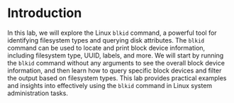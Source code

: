 # Introduction

In this lab, we will explore the Linux `blkid` command, a powerful tool for identifying filesystem types and querying disk attributes. The `blkid` command can be used to locate and print block device information, including filesystem type, UUID, labels, and more. We will start by running the `blkid` command without any arguments to see the overall block device information, and then learn how to query specific block devices and filter the output based on filesystem types. This lab provides practical examples and insights into effectively using the `blkid` command in Linux system administration tasks.
